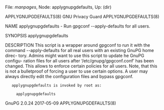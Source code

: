 File: *manpages*,  Node: applygnupgdefaults,  Up: (dir)

APPLYGNUPGDEFAULTS(8)          GNU Privacy Guard         APPLYGNUPGDEFAULTS(8)



NAME
       applygnupgdefaults - Run gpgconf --apply-defaults for all users.

SYNOPSIS
       applygnupgdefaults


DESCRIPTION
       This  script  is  a  wrapper  around gpgconf to run it with the command
       --apply-defaults for all real users with an existing GnuPG home  direc-
       tory.  Admins might want to use this script to update he GnuPG configu-
       ration files for all users  after  ‘/etc/gnupg/gpgconf.conf’  has  been
       changed.  This allows to enforce certain policies for all users.  Note,
       that this is not a  bulletproof  of  forcing  a  user  to  use  certain
       options.   A  user may always directly edit the configuration files and
       bypass gpgconf.


       applygnupgdefaults is invoked by root as:

         applygnupgdefaults






GnuPG 2.0.24                      2017-05-09             APPLYGNUPGDEFAULTS(8)
